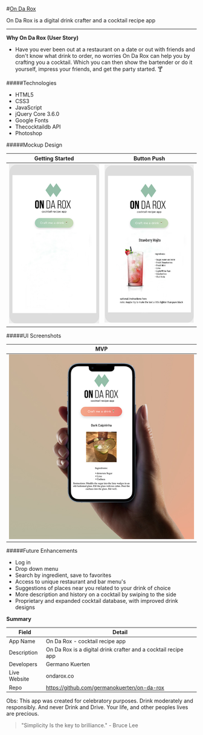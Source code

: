 #[On Da Rox](ondarox.co)

On Da Rox is a digital drink crafter and a cocktail recipe app

---

**Why On Da Rox (User Story)**

- Have you ever been out at a restaurant on a date or out with friends and don't know what drink to order, no worries On Da Rox can help you by crafting you a cocktail. Which you can then show the bartender or do it yourself, impress your friends, and get the party started. 🍸

#####Technologies

- HTML5
- CSS3
- JavaScript
- jQuery Core 3.6.0
- Google Fonts
- Thecocktaildb API
- Photoshop

#####Mockup Design

<!-- Alternative -->

<!-- <p float="left">
  <img src="./Images/markdown_design_mockup_1" width="300" />
  <img src="./images/markdown_design_mockup" width="300" /> 
</p> -->

<!-- Alternative -->

<!-- ![alt text](./Images/markdown_design_mockup_1)
![alt text](./images/markdown_design_mockup) -->

<!-- Alternative -->

Getting Started            |  Button Push
:-------------------------:|:-------------------------:
![](./Images/markdown_design_mockup_1)  |  ![](./images/markdown_design_mockup)


#####UI Screenshots

MVP            |  
:-------------------------:|
![](./Images/markdown_design_mockup_final)  |

#####Future Enhancements

- Log in
- Drop down menu
- Search by ingredient, save to favorites
- Access to unique restaurant and bar menu's
- Suggestions of places near you related to your drink of choice
- More description and history on a cocktail by swiping to the side
- Proprietary and expanded cocktail database, with improved drink designs

**Summary**

| Field | Detail |
|-------|--------|
| App Name | On Da Rox - cocktail recipe app |
| Description | On Da Rox is a digital drink crafter and a cocktail recipe app  |
| Developers | Germano Kuerten |
| Live Website | ondarox.co |
| Repo | https://github.com/germanokuerten/on-da-rox |

Obs: This app was created for celebratory purposes. Drink moderately and responsibly. And never Drink and Drive. Your life, and other peoples lives are precious.

>"Simplicity Is the key to brilliance." - Bruce Lee